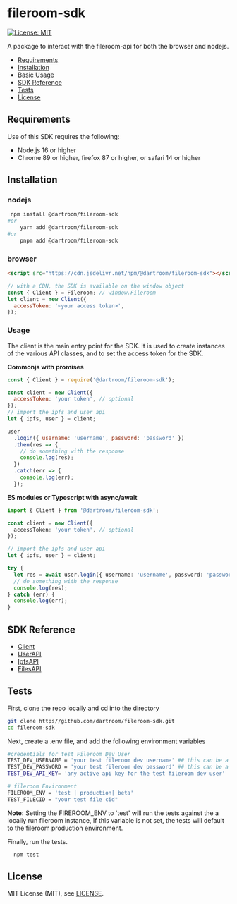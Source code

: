 # fileroom-sdk

[![License: MIT](https://img.shields.io/badge/License-MIT-yellow.svg)](https://opensource.org/licenses/MIT)

A package to interact with the fileroom-api for both the browser and nodejs.

- [Requirements](#requirements)
- [Installation](#installation)
- [ Basic Usage](#usage)
- [SDK Reference](#sdk-reference)
- [Tests](#tests)
- [License](#license)

## Requirements

Use of this SDK requires the following:

- Node.js 16 or higher
- Chrome 89 or higher, firefox 87 or higher, or safari 14 or higher

## Installation

### nodejs

```bash
 npm install @dartroom/fileroom-sdk
#or
    yarn add @dartroom/fileroom-sdk
#or
    pnpm add @dartroom/fileroom-sdk
```

### browser

```html
<script src="https://cdn.jsdelivr.net/npm/@dartroom/fileroom-sdk"></script>
```

```javascript
// with a CDN, the SDK is available on the window object
const { Client } = Fileroom; // window.Fileroom
let client = new Client({
  accessToken: '<your access token>',
});
```

### Usage

The client is the main entry point for the SDK. It is used to create instances of the various API classes, and to set the access token for the SDK.

**Commonjs with promises**

```js
const { Client } = require('@dartroom/fileroom-sdk');

const client = new Client({
  accessToken: 'your token', // optional
});
// import the ipfs and user api
let { ipfs, user } = client;

user
  .login({ username: 'username', password: 'password' })
  .then(res => {
    // do something with the response
    console.log(res);
  })
  .catch(err => {
    console.log(err);
  });
```

**ES modules or Typescript with async/await**

```typescript
import { Client } from '@dartroom/fileroom-sdk';

const client = new Client({
  accessToken: 'your token', // optional
});

// import the ipfs and user api
let { ipfs, user } = client;

try {
  let res = await user.login({ username: 'username', password: 'password' });
  // do something with the response
  console.log(res);
} catch (err) {
  console.log(err);
}
```

## SDK Reference

- [Client]
- [UserAPI]
- [IpfsAPI]
- [FilesAPI]

## Tests
First, clone the repo locally and cd into the directory

```bash
git clone https//github.com/dartroom/fileroom-sdk.git
cd fileroom-sdk
```

Next, create a .env file, and add the following environment variables

```bash
#credentials for test Fileroom Dev User
TEST_DEV_USERNAME = 'your test fileroom dev username' ## this can be a random username
TEST_DEV_PASSWORD = 'your test fileroom dev password' ## this can be a random password
TEST_DEV_API_KEY= 'any active api key for the test fileroom dev user'

# fileroom Environment
FILEROOM_ENV = 'test | production| beta'
TEST_FILECID = "your test file cid"

```

**Note:** Setting the FIREROOM_ENV to 'test' will run the tests against the a locally run fileroom instance, If this variable is not set, the tests will default to the fileroom production environment.

Finally, run the tests.

```bash
  npm test
```

## License

MIT License (MIT), see [LICENSE](LICENSE).

[client]: docs/client.md
[userapi]: docs/user.md
[ipfsapi]: docs/ipfs.md
[filesapi]: docs/files.md
